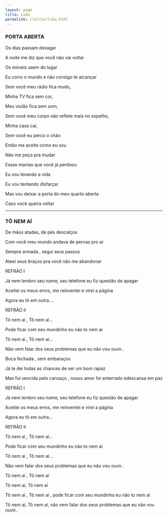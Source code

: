 ```yaml
---
layout: page
title: Luka
permalink: /letras/luka.html
---
```


### PORTA ABERTA

Os dias passam devagar

A noite me diz que você não vai voltar

Os móveis saem do lugar

Eu corro o mundo e não consigo te alcançar

Sem você meu rádio fica mudo,

Minha TV fica sem cor,

Meu violão fica sem som,

Sem você meu corpo não reflete mais no espelho,

Minha casa cai,

Sem você eu perco o chão

Então me aceite como eu sou

Não me peça pra mudar

Essas manias que você já perdoou

Eu vou levando a vida

Eu vou tentando disfarçar

Mas vou deixar a porta do meu quarto aberta

Caso você queira voltar

---

### TÔ NEM AÍ

De mãos atadas, de pés descalços

Com você meu mundo andava de pernas pro ar

Sempre armada , segui seus passos

Ateei seus braços pra você não me abandonar

REFRÃO I

Já nem lembro seu nome, seu telefone eu fiz questão de apagar

Aceitei os meus erros, me reinventei e virei a página

Agora eu tô em outra....

REFRÃO II

Tô nem aí , Tô nem aí...

Pode ficar com seu mundinho eu não to nem aí

Tô nem aí , Tô nem aí...

Não vem falar dos seus problemas que eu não vou ouvir..

Boca fechada , sem embaraços

Já te dei todas as chances de ser um bom rapaz

Mas fui vencida pelo cansaço , nosso amor foi enterrado edescansa em paz

REFRÃO I

Já nem lembro seu nome, seu telefone eu fiz questão de apagar

Aceitei os meus erros, me reinventei e virei a página

Agora eu tô em outra...

REFRÃO II

Tô nem aí , Tô nem aí...

Pode ficar com seu mundinho eu não to nem aí

Tô nem aí , Tô nem aí...

Não vem falar dos seus problemas que eu não vou ouvir..

Tô nem aí , Tô nem aí

Tô nem aí, Tô nem aí

Tô nem aí , Tô nem aí , pode ficar com seu mundinho eu não to nem aí

Tô nem aí, Tô nem aí, não vem falar dos seus problemas que eu não vou ouvir..